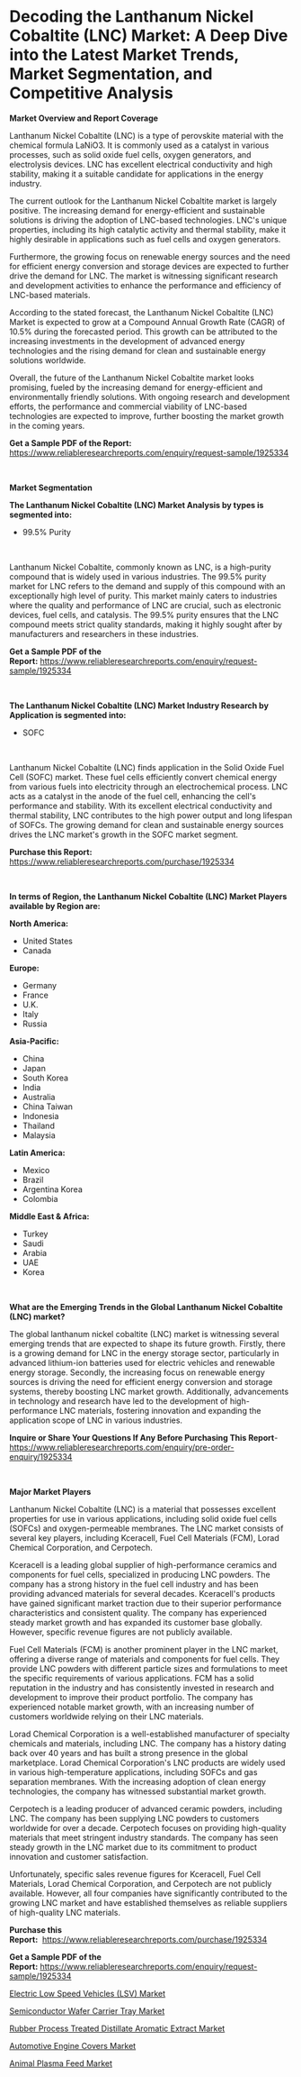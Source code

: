 <p><h1>Decoding the Lanthanum Nickel Cobaltite (LNC) Market: A Deep Dive into the Latest Market Trends, Market Segmentation, and Competitive Analysis</h1></p><p><strong>Market Overview and Report Coverage</strong></p>
<p><p>Lanthanum Nickel Cobaltite (LNC) is a type of perovskite material with the chemical formula LaNiO3. It is commonly used as a catalyst in various processes, such as solid oxide fuel cells, oxygen generators, and electrolysis devices. LNC has excellent electrical conductivity and high stability, making it a suitable candidate for applications in the energy industry.</p><p>The current outlook for the Lanthanum Nickel Cobaltite market is largely positive. The increasing demand for energy-efficient and sustainable solutions is driving the adoption of LNC-based technologies. LNC's unique properties, including its high catalytic activity and thermal stability, make it highly desirable in applications such as fuel cells and oxygen generators.</p><p>Furthermore, the growing focus on renewable energy sources and the need for efficient energy conversion and storage devices are expected to further drive the demand for LNC. The market is witnessing significant research and development activities to enhance the performance and efficiency of LNC-based materials.</p><p>According to the stated forecast, the Lanthanum Nickel Cobaltite (LNC) Market is expected to grow at a Compound Annual Growth Rate (CAGR) of 10.5% during the forecasted period. This growth can be attributed to the increasing investments in the development of advanced energy technologies and the rising demand for clean and sustainable energy solutions worldwide.</p><p>Overall, the future of the Lanthanum Nickel Cobaltite market looks promising, fueled by the increasing demand for energy-efficient and environmentally friendly solutions. With ongoing research and development efforts, the performance and commercial viability of LNC-based technologies are expected to improve, further boosting the market growth in the coming years.</p></p>
<p><strong>Get a Sample PDF of the Report:</strong> <a href="https://www.reliableresearchreports.com/enquiry/request-sample/1925334">https://www.reliableresearchreports.com/enquiry/request-sample/1925334</a></p>
<p>&nbsp;</p>
<p><strong>Market Segmentation</strong></p>
<p><strong>The Lanthanum Nickel Cobaltite (LNC) Market Analysis by types is segmented into:</strong></p>
<p><ul><li>99.5% Purity</li></ul></p>
<p>&nbsp;</p>
<p><p>Lanthanum Nickel Cobaltite, commonly known as LNC, is a high-purity compound that is widely used in various industries. The 99.5% purity market for LNC refers to the demand and supply of this compound with an exceptionally high level of purity. This market mainly caters to industries where the quality and performance of LNC are crucial, such as electronic devices, fuel cells, and catalysis. The 99.5% purity ensures that the LNC compound meets strict quality standards, making it highly sought after by manufacturers and researchers in these industries.</p></p>
<p><strong>Get a Sample PDF of the Report:</strong>&nbsp;<a href="https://www.reliableresearchreports.com/enquiry/request-sample/1925334">https://www.reliableresearchreports.com/enquiry/request-sample/1925334</a></p>
<p>&nbsp;</p>
<p><strong>The Lanthanum Nickel Cobaltite (LNC) Market Industry Research by Application is segmented into:</strong></p>
<p><ul><li>SOFC</li></ul></p>
<p>&nbsp;</p>
<p><p>Lanthanum Nickel Cobaltite (LNC) finds application in the Solid Oxide Fuel Cell (SOFC) market. These fuel cells efficiently convert chemical energy from various fuels into electricity through an electrochemical process. LNC acts as a catalyst in the anode of the fuel cell, enhancing the cell's performance and stability. With its excellent electrical conductivity and thermal stability, LNC contributes to the high power output and long lifespan of SOFCs. The growing demand for clean and sustainable energy sources drives the LNC market's growth in the SOFC market segment.</p></p>
<p><strong>Purchase this Report:</strong>&nbsp; <a href="https://www.reliableresearchreports.com/purchase/1925334">https://www.reliableresearchreports.com/purchase/1925334</a></p>
<p>&nbsp;</p>
<p><strong>In terms of Region, the Lanthanum Nickel Cobaltite (LNC) Market Players available by Region are:</strong></p>
<p>
    <p> <strong> North America: </strong>
        <ul>
            <li>United States</li>
            <li>Canada</li>
        </ul>
        </p> 
    <p> <strong> Europe: </strong>
        <ul>
            <li>Germany</li>
            <li>France</li>
            <li>U.K.</li>
            <li>Italy</li>
            <li>Russia</li>
        </ul>
        </p> 
    <p> <strong> Asia-Pacific: </strong>
        <ul>
            <li>China</li>
            <li>Japan</li>
            <li>South Korea</li>
            <li>India</li>
            <li>Australia</li>
            <li>China Taiwan</li>
            <li>Indonesia</li>
            <li>Thailand</li>
            <li>Malaysia</li>
        </ul>
        </p> 
    <p> <strong> Latin America: </strong>
        <ul>
            <li>Mexico</li>
            <li>Brazil</li>
            <li>Argentina Korea</li>
            <li>Colombia</li>
        </ul>
        </p> 
    <p> <strong> Middle East & Africa: </strong>
        <ul>
            <li>Turkey</li>
            <li>Saudi</li>
            <li>Arabia</li>
            <li>UAE</li>
            <li>Korea</li>
        </ul>
    </p>
    </p>
<p>&nbsp;</p>
<p><strong>What are the Emerging Trends in the Global Lanthanum Nickel Cobaltite (LNC) market?</strong></p>
<p><p>The global lanthanum nickel cobaltite (LNC) market is witnessing several emerging trends that are expected to shape its future growth. Firstly, there is a growing demand for LNC in the energy storage sector, particularly in advanced lithium-ion batteries used for electric vehicles and renewable energy storage. Secondly, the increasing focus on renewable energy sources is driving the need for efficient energy conversion and storage systems, thereby boosting LNC market growth. Additionally, advancements in technology and research have led to the development of high-performance LNC materials, fostering innovation and expanding the application scope of LNC in various industries.</p></p>
<p><strong>Inquire or Share Your Questions If Any Before Purchasing This Report</strong>- <a href="https://www.reliableresearchreports.com/enquiry/pre-order-enquiry/1925334">https://www.reliableresearchreports.com/enquiry/pre-order-enquiry/1925334</a></p>
<p>&nbsp;</p>
<p><strong>Major Market Players</strong></p>
<p><p>Lanthanum Nickel Cobaltite (LNC) is a material that possesses excellent properties for use in various applications, including solid oxide fuel cells (SOFCs) and oxygen-permeable membranes. The LNC market consists of several key players, including Kceracell, Fuel Cell Materials (FCM), Lorad Chemical Corporation, and Cerpotech.</p><p>Kceracell is a leading global supplier of high-performance ceramics and components for fuel cells, specialized in producing LNC powders. The company has a strong history in the fuel cell industry and has been providing advanced materials for several decades. Kceracell's products have gained significant market traction due to their superior performance characteristics and consistent quality. The company has experienced steady market growth and has expanded its customer base globally. However, specific revenue figures are not publicly available.</p><p>Fuel Cell Materials (FCM) is another prominent player in the LNC market, offering a diverse range of materials and components for fuel cells. They provide LNC powders with different particle sizes and formulations to meet the specific requirements of various applications. FCM has a solid reputation in the industry and has consistently invested in research and development to improve their product portfolio. The company has experienced notable market growth, with an increasing number of customers worldwide relying on their LNC materials.</p><p>Lorad Chemical Corporation is a well-established manufacturer of specialty chemicals and materials, including LNC. The company has a history dating back over 40 years and has built a strong presence in the global marketplace. Lorad Chemical Corporation's LNC products are widely used in various high-temperature applications, including SOFCs and gas separation membranes. With the increasing adoption of clean energy technologies, the company has witnessed substantial market growth.</p><p>Cerpotech is a leading producer of advanced ceramic powders, including LNC. The company has been supplying LNC powders to customers worldwide for over a decade. Cerpotech focuses on providing high-quality materials that meet stringent industry standards. The company has seen steady growth in the LNC market due to its commitment to product innovation and customer satisfaction.</p><p>Unfortunately, specific sales revenue figures for Kceracell, Fuel Cell Materials, Lorad Chemical Corporation, and Cerpotech are not publicly available. However, all four companies have significantly contributed to the growing LNC market and have established themselves as reliable suppliers of high-quality LNC materials.</p></p>
<p><strong>Purchase this Report:</strong>&nbsp;&nbsp;<a href="https://www.reliableresearchreports.com/purchase/1925334">https://www.reliableresearchreports.com/purchase/1925334</a></p>
<p></p>
<p><strong>Get a Sample PDF of the Report:</strong>&nbsp;<a href="https://www.reliableresearchreports.com/enquiry/request-sample/1925334">https://www.reliableresearchreports.com/enquiry/request-sample/1925334</a></p>
<p><p><a href="https://medium.com/@rosejohnson762014/electric-low-speed-vehicles-lsv-market-outlook-industry-overview-and-forecast-2023-to-2030-0c727fbbccdb">Electric Low Speed Vehicles (LSV) Market</a></p><p><a href="https://www.linkedin.com/pulse/semiconductor-wafer-carrier-tray-market-size-share-amp-b6ksc/">Semiconductor Wafer Carrier Tray Market</a></p><p><a href="https://www.linkedin.com/pulse/rubber-process-treated-distillate-aromatic-extract-xmfoc/">Rubber Process Treated Distillate Aromatic Extract Market</a></p><p><a href="https://medium.com/@joanobrien1990/automotive-engine-covers-market-report-reveals-the-latest-trends-and-growth-opportunities-of-this-22a267dd580f">Automotive Engine Covers Market</a></p><p><a href="https://www.linkedin.com/pulse/decoding-animal-plasma-feed-market-deep-dive-latest-trends-cwppc/">Animal Plasma Feed Market</a></p></p>
